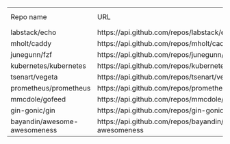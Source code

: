 <table><tr><td>Repo name</td><td>URL</td><td># of stars</td></tr><tr><td>labstack/echo</td><td>https://api.github.com/repos/labstack/echo</td><td>219</td></tr><tr><td>mholt/caddy</td><td>https://api.github.com/repos/mholt/caddy</td><td>106</td></tr><tr><td>junegunn/fzf</td><td>https://api.github.com/repos/junegunn/fzf</td><td>99</td></tr><tr><td>kubernetes/kubernetes</td><td>https://api.github.com/repos/kubernetes/kubernetes</td><td>99</td></tr><tr><td>tsenart/vegeta</td><td>https://api.github.com/repos/tsenart/vegeta</td><td>91</td></tr><tr><td>prometheus/prometheus</td><td>https://api.github.com/repos/prometheus/prometheus</td><td>83</td></tr><tr><td>mmcdole/gofeed</td><td>https://api.github.com/repos/mmcdole/gofeed</td><td>77</td></tr><tr><td>gin-gonic/gin</td><td>https://api.github.com/repos/gin-gonic/gin</td><td>67</td></tr><tr><td>bayandin/awesome-awesomeness</td><td>https://api.github.com/repos/bayandin/awesome-awesomeness</td><td>61</td></tr></table>
